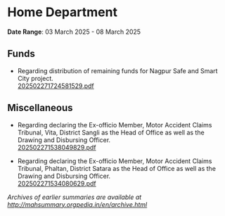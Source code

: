 # Home Department

**Date Range**: 03 March 2025 - 08 March 2025


## Funds
- Regarding distribution of remaining funds for Nagpur Safe and Smart City project.\
  [202502271724581529.pdf](https://gr.maharashtra.gov.in/Site/Upload/Government%20Resolutions/English/202502271724581529.pdf)

## Miscellaneous
- Regarding declaring the Ex-officio Member, Motor Accident Claims Tribunal, Vita, District Sangli as the Head of Office as well as the Drawing and Disbursing Officer.\
  [202502271538049829.pdf](https://gr.maharashtra.gov.in/Site/Upload/Government%20Resolutions/English/202502271538049829.pdf)

- Regarding declaring the Ex-officio Member, Motor Accident Claims Tribunal, Phaltan, District Satara as the Head of Office as well as the Drawing and Disbursing Officer.\
  [202502271534080629.pdf](https://gr.maharashtra.gov.in/Site/Upload/Government%20Resolutions/English/202502271534080629.pdf)


*Archives of earlier summaries are available at http://mahsummary.orgpedia.in/en/archive.html*